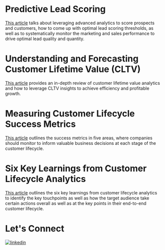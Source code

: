 # Predictive Lead Scoring
[This article](https://medium.com/towards-data-science/predictive-lead-scoring-cefd8240778c) talks about leveraging advanced analytics to score prospects and customers, how to come up with optimal lead scoring thresholds, as well as to systematically monitor the marketing and sales performance to drive optimal lead quality and quantity.

# Understanding and Forecasting Customer Lifetime Value (CLTV)
[This article](https://medium.com/towards-data-science/understanding-and-forecasting-customer-lifetime-value-cltv-634fe34f522b) provides an in-depth review of customer lifetime value analytics and how to leverage CLTV insights to achieve efficiency and profitable growth.

# Measuring Customer Lifecycle Success Metrics
[This article](https://medium.com/datadriveninvestor/measuring-customer-lifecycle-success-metrics-5c8264d711ba) outlines the success metrics in five areas, where companies should monitor to inform valuable business decisions at each stage of the customer lifecycle.

# Six Key Learnings from Customer Lifecycle Analytics
[This article](https://medium.com/towards-data-science/six-key-learnings-from-customer-lifecycle-analytics-3d2fa335f3d6) outlines the six key learnings from customer lifecycle analytics to identify the key touchpoints as well as how the target audience take certain actions overall as well as at the key points in their end-to-end customer lifecycle.

# Let's Connect
[![linkedin](https://img.shields.io/badge/linkedin-0A66C2?style=for-the-badge&logo=linkedin&logoColor=white)](https://www.linkedin.com/in/weiweihu)

